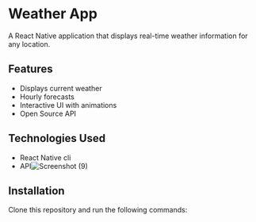 # Weather App
A React Native application that displays real-time weather information for any location.

## Features
- Displays current weather
- Hourly  forecasts
- Interactive UI with animations
- Open Source API

## Technologies Used
- React Native cli
-  API![Screenshot (9)](https://github.com/user-attachments/assets/a431454b-b102-4ff7-bf11-fa649d6d4cdb)


## Installation
Clone this repository and run the following commands:
